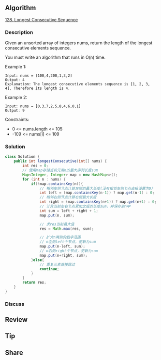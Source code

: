 ## Algorithm

[128. Longest Consecutive Sequence](https://leetcode.com/problems/longest-consecutive-sequence/)

### Description

Given an unsorted array of integers nums, return the length of the longest consecutive elements sequence.

You must write an algorithm that runs in O(n) time.

Example 1:

```
Input: nums = [100,4,200,1,3,2]
Output: 4
Explanation: The longest consecutive elements sequence is [1, 2, 3, 4]. Therefore its length is 4.
```

Example 2:

```
Input: nums = [0,3,7,2,5,8,4,6,0,1]
Output: 9
```

Constraints:

- 0 <= nums.length <= 105
- -109 <= nums[i] <= 109

### Solution

```java
class Solution {
    public int longestConsecutive(int[] nums) {
        int res = 0;
        // 使用map存储当前元素n的最大序列长度sum
        Map<Integer, Integer> map = new HashMap<>();
        for (int n : nums) {
            if(!map.containsKey(n)){
                // 相邻左侧节点计算左侧的最大长度(没有相邻左侧节点直接设置为0)
                int left = (map.containsKey(n-1)) ? map.get(n-1) : 0;
                // 相邻右侧节点计算右侧最大长度
                int right = (map.containsKey(n+1)) ? map.get(n+1) : 0;
                // 计算当前左右节点累加之后的长度sum，并保存到n中
                int sum = left + right + 1;
                map.put(n, sum);

                // 求res当前最大值
                res = Math.max(res, sum);

                // 扩大n两侧的数字范围
                // n左侧left个节点，更新为sum
                map.put(n-left, sum);
                // n右侧right个节点，更新为sum
                map.put(n+right, sum);
            }else{
                // 重复元素直接跳过
                continue;
            }
        }
        return res;
    }
}
```

### Discuss

## Review


## Tip


## Share
